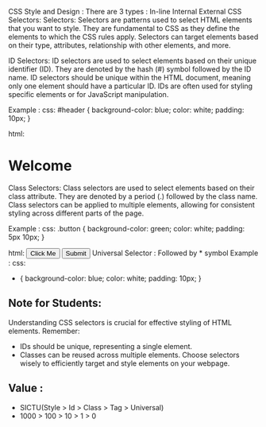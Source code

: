 CSS Style and Design :
There are 3 types :
In-line
Internal
External
CSS Selectors:
Selectors:
Selectors are patterns used to select HTML elements that you want to style. They are fundamental to CSS as they define the elements to which the CSS rules apply. Selectors can target elements based on their type, attributes, relationship with other elements, and more.

ID Selectors:
ID selectors are used to select elements based on their unique identifier (ID). They are denoted by the hash (#) symbol followed by the ID name. ID selectors should be unique within the HTML document, meaning only one element should have a particular ID. IDs are often used for styling specific elements or for JavaScript manipulation.

Example :
css:
#header {
    background-color: blue;
    color: white;
    padding: 10px;
}

html:
<div id="header">
    <h1>Welcome</h1>
</div>
Class Selectors:
Class selectors are used to select elements based on their class attribute. They are denoted by a period (.) followed by the class name. Class selectors can be applied to multiple elements, allowing for consistent styling across different parts of the page.

Example :
css:
.button {
    background-color: green;
    color: white;
    padding: 5px 10px;
}

html:
<button class="button">Click Me</button>
<button class="button">Submit</button>
Universal Selector :
Followed by * symbol
Example :
css:
* {
    background-color: blue;
    color: white;
    padding: 10px;
}

## Note for Students:

Understanding CSS selectors is crucial for effective styling of HTML elements. Remember:

- IDs should be unique, representing a single element.
- Classes can be reused across multiple elements.
  Choose selectors wisely to efficiently target and style elements on your webpage.

## Value :

- SICTU(Style > Id > Class > Tag > Universal)
- 1000 > 100 > 10 > 1 > 0